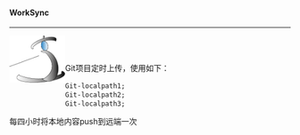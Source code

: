 #### WorkSync

------

<img src="Untitled-1.png" width=100 align=left><br /><br />





Git项目定时上传，使用如下：

```
Git-localpath1;
Git-localpath2;
Git-localpath3;
```

每四小时将本地内容push到远端一次